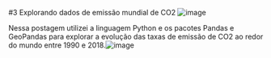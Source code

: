 #3 Explorando dados de emissão mundial de CO2 ![image](https://user-images.githubusercontent.com/109978370/180826319-a9bf0245-6b7f-4a95-9c0f-11e790d17e1c.png)

Nessa postagem utilizei a linguagem Python e os pacotes Pandas e GeoPandas para explorar a evolução das taxas de emissão de CO2 ao redor do mundo entre 1990 e 2018.![image](https://user-images.githubusercontent.com/109978370/180824933-67abf0d7-5cdd-4cd0-982f-1e2cf0d58e62.png)

